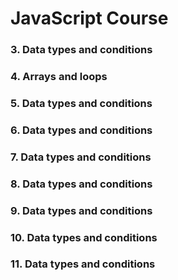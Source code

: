 # JavaScript Course </br>
### 3. Data types and conditions
### 4. Arrays and loops
### 5. Data types and conditions
### 6. Data types and conditions
### 7. Data types and conditions
### 8. Data types and conditions
### 9. Data types and conditions
### 10. Data types and conditions
### 11. Data types and conditions
